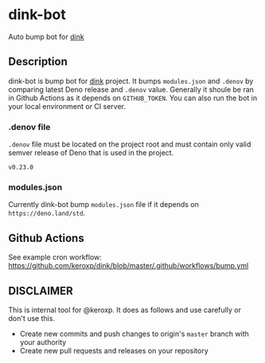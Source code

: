 # dink-bot

Auto bump bot for [dink](https://github.com/keroxp/dink)

## Description

dink-bot is bump bot for [dink](https://github.com/keroxp/dink) project. It bumps `modules.json` and `.denov` by comparing latest Deno release and `.denov` value. Generally it shoule be ran in Github Actions as it depends on `GITHUB_TOKEN`. You can also run the bot in your local environment or CI server. 


### .denov file

`.denov` file must be located on the project root and must contain only valid semver release of Deno that is used in the project.

```
v0.23.0
```

### modules.json

Currently dink-bot bump `modules.json` file if it depends on `https://deno.land/std`.

## Github Actions 

See example cron workflow: https://github.com/keroxp/dink/blob/master/.github/workflows/bump.yml

## DISCLAIMER

This is internal tool for @keroxp. It does as follows and use carefully or don't use this.

- Create new commits and push changes to origin's `master` branch with your authority
- Create new pull requests and releases on your repository
